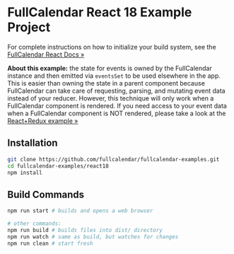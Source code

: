 
# FullCalendar React 18 Example Project

For complete instructions on how to initialize your build system, see the [FullCalendar React Docs &raquo;](https://fullcalendar.io/docs/react)

**About this example:** the state for events is owned by the FullCalendar instance and then emitted via `eventsSet` to be used elsewhere in the app. This is easier than owning the state in a parent component because FullCalendar can take care of requesting, parsing, and mutating event data instead of your reducer. However, this technique will only work when a FullCalendar component is rendered. If you need access to your event data when a FullCalendar component is NOT rendered, please take a look at the [React+Redux example &raquo;](../react-redux)


## Installation

```bash
git clone https://github.com/fullcalendar/fullcalendar-examples.git
cd fullcalendar-examples/react18
npm install
```


## Build Commands

```bash
npm run start # builds and opens a web browser

# other commands:
npm run build # builds files into dist/ directory
npm run watch # same as build, but watches for changes
npm run clean # start fresh
```
